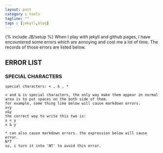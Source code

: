 ```yaml
---
layout: post
category : tools
tagline: ""
tags : [jekyll,blog]
---
```

{% include JB/setup %}
When I play with jekyll and github pages, I have encountered some errors which are annoying and cost me a lot of time. The records of those errors are listed below. 
## ERROR LIST
### SPECIAL CHARACTERS

    special characters: < , & , *

    < and & is special characters, the only way make them appear in normal area is to put spaces on the both side of them.
    for example, some thing like below will cause markdown errors.
    x<y
    x&y
    the correct way to write this two is:
    x < y
    x & y

    * can also cause markdown errors. the expression below will cause error.
    N*T
    so, i turn it into 'NT' to avoid this error.

